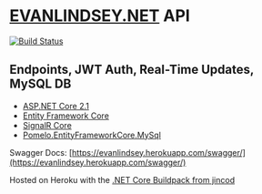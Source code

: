 # [EVANLINDSEY.NET](https://www.evanlindsey.net) API

[![Build Status](https://travis-ci.org/evanlindsey/evanlindsey-api.svg?branch=master)](https://travis-ci.org/evanlindsey/evanlindsey-api)

## Endpoints, JWT Auth, Real-Time Updates, MySQL DB
- [ASP.NET Core 2.1](https://github.com/aspnet/Home)
- [Entity Framework Core](https://github.com/aspnet/EntityFrameworkCore)
- [SignalR Core](https://github.com/aspnet/SignalR)
- [Pomelo.EntityFrameworkCore.MySql](https://github.com/PomeloFoundation/Pomelo.EntityFrameworkCore.MySql)

Swagger Docs: [https://evanlindsey.herokuapp.com/swagger/](https://evanlindsey.herokuapp.com/swagger/)

Hosted on Heroku with the [.NET Core Buildpack from jincod](https://github.com/jincod/dotnetcore-buildpack)
